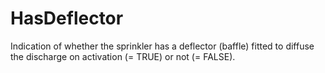 HasDeflector
============

Indication of whether the sprinkler has a deflector (baffle) fitted to diffuse the discharge on activation (= TRUE) or not (= FALSE).
